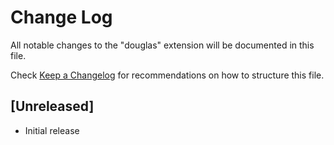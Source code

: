 # Change Log

All notable changes to the "douglas" extension will be documented in this file.

Check [Keep a Changelog](http://keepachangelog.com/) for recommendations on how to structure this file.

## [Unreleased]

- Initial release
